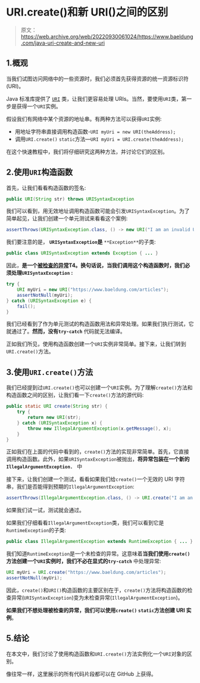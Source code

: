 # URI.create()和新 URI()之间的区别

> 原文：<https://web.archive.org/web/20220930061024/https://www.baeldung.com/java-uri-create-and-new-uri>

## 1.概观

当我们试图访问网络中的一些资源时，我们必须首先获得资源的统一资源标识符(URI)。

Java 标准库提供了 [`URI`](/web/20221208143917/https://www.baeldung.com/java-url-vs-uri) 类，让我们更容易处理 URIs。当然，要使用`URI`类，第一步是获得一个`URI`实例。

假设我们有网络中某个资源的地址串。有两种方法可以获得`URI`实例:

*   用地址字符串直接调用构造函数-`URI myUri = new URI(theAddress);`
*   调用`URI.create()` `static`方法—`URI myUri = URI.create(theAddress);`

在这个快速教程中，我们将仔细研究这两种方法，并讨论它们的区别。

## 2.使用`URI`构造函数

首先，让我们看看构造函数的签名:

```java
public URI(String str) throws URISyntaxException
```

我们可以看到，用无效地址调用构造函数可能会引发`URISyntaxException`。为了简单起见，让我们创建一个单元测试来看看这个案例:

```java
assertThrows(URISyntaxException.class, () -> new URI("I am an invalid URI string.")); 
```

我们要注意的是， **`URISyntaxException`是** `**Exception**`的子类:

```java
public class URISyntaxException extends Exception { ... } 
```

因此，**是一个[被检查的异常](/web/20221208143917/https://www.baeldung.com/java-checked-unchecked-exceptions)T4。换句话说，**当我们调用这个构造函数时，我们必须处理`URISyntaxException`** :**

```java
try {
    URI myUri = new URI("https://www.baeldung.com/articles");
    assertNotNull(myUri);
} catch (URISyntaxException e) {
    fail();
}
```

我们已经看到了作为单元测试的构造函数用法和异常处理。如果我们执行测试，它就通过了。**然而，没有`try-catch`** 代码就无法编译。

正如我们所见，使用构造函数创建一个`URI`实例非常简单。接下来，让我们转到`URI.create()`方法。

## 3.使用`URI.create()`方法

我们已经提到过`URI.create()`也可以创建一个`URI`实例。为了理解`create()`方法和构造函数之间的区别，让我们看一下`create()`方法的源代码:

```java
public static URI create(String str) {
    try {
        return new URI(str);
    } catch (URISyntaxException x) {
        throw new IllegalArgumentException(x.getMessage(), x);
    }
}
```

正如我们在上面的代码中看到的，`create()`方法的实现非常简单。首先，它直接调用构造函数。此外，如果`URISyntaxException`被抛出，**将异常包装在一个新的`IllegalArgumentException. `** 中

接下来，让我们创建一个测试，看看如果我们给`create()`一个无效的 URI 字符串，我们是否能得到预期的`IllegalArgumentException`:

```java
assertThrows(IllegalArgumentException.class, () -> URI.create("I am an invalid URI string."));
```

如果我们试一试，测试就会通过。

如果我们仔细看看`IllegalArgumentException`类，我们可以看到它是`RuntimeException`的子类:

```java
public class IllegalArgumentException extends RuntimeException { ... }
```

我们知道`RuntimeException`是一个未检查的异常。这意味着**当我们使用`create()`方法创建一个`URI`实例时，我们不必在显式的`try-catch`** 中处理异常:

```java
URI myUri = URI.create("https://www.baeldung.com/articles");
assertNotNull(myUri);
```

因此，`create()`和`URI()`构造函数的主要区别在于，`create()`方法将构造函数的检查异常(`URISyntaxException`)变为未检查异常(`IllegalArgumentException`)。

**如果我们不想处理被检查的异常，我们可以使用`create()` `static`方法创建 URI 实例**。

## 5.结论

在本文中，我们讨论了使用构造函数和`URI.create()`方法实例化一个`URI`对象的区别。

像往常一样，这里展示的所有代码片段都可以在 GitHub 上获得。